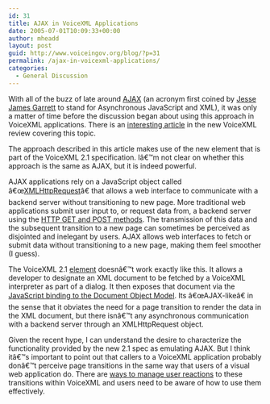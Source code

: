 ```yaml
---
id: 31
title: AJAX in VoiceXML Applications
date: 2005-07-01T10:09:33+00:00
author: mheadd
layout: post
guid: http://www.voiceingov.org/blog/?p=31
permalink: /ajax-in-voicexml-applications/
categories:
  - General Discussion
---
```

With all of the buzz of late around [AJAX](http://en.wikipedia.org/wiki/AJAX) (an acronym first coined by [Jesse James Garrett](http://www.adaptivepath.com/publications/essays/archives/000385.php) to stand for Asynchronous JavaScript and XML), it was only a matter of time before the discussion began about using this approach in VoiceXML applications. There is an [interesting article](http://www.voicexmlreview.org/columns/Jun2005_speak_listen.html) in the new VoiceXML review covering this topic.

The approach described in this article makes use of the new <data> element that is part of the VoiceXML 2.1 specification. Iâ€™m not clear on whether this approach is the same as AJAX, but it is indeed powerful.

AJAX applications rely on a JavaScript object called â€œ[XMLHttpRequest](http://www.xml.com/pub/a/2005/02/09/xml-http-request.html)â€ that allows a web interface to communicate with a backend server without transitioning to new page. More traditional web applications submit user input to, or request data from, a backend server using the [HTTP GET and POST methods](http://www.w3.org/2001/tag/doc/whenToUseGet.html). The transmission of this data and the subsequent transition to a new page can sometimes be perceived as disjointed and inelegant by users. AJAX allows web interfaces to fetch or submit data without transitioning to a new page, making them feel smoother (I guess).

The VoiceXML 2.1 [<data> element](http://www.w3.org/TR/2005/CR-voicexml21-20050613/#sec-data) doesnâ€™t work exactly like this. It allows a developer to designate an XML document to be fetched by a VoiceXML interpreter as part of a dialog. It then exposes that document via the [JavaScript binding to the Document Object Model](http://www.w3.org/TR/DOM-Level-2-Core/ecma-script-binding.html). Its â€œAJAX-likeâ€ in the sense that it obviates the need for a page transition to render the data in the XML document, but there isnâ€™t any asynchronous communication with a backend server through an XMLHttpRequest object.

Given the recent hype, I can understand the desire to characterize the functionality provided by the new 2.1 spec as emulating AJAX. But I think itâ€™s important to point out that callers to a VoiceXML application probably donâ€™t perceive page transitions in the same way that users of a visual web application do. There are [ways to manage user reactions](http://cafe.bevocal.com/docs/vxml/fetching.html) to these transitions within VoiceXML and users need to be aware of how to use them effectively.